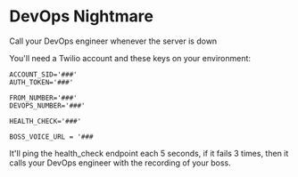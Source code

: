 # DevOps Nightmare

Call your DevOps engineer whenever the server is down

You'll need a Twilio account and these keys on your environment:

```
ACCOUNT_SID='###'
AUTH_TOKEN='###'

FROM_NUMBER='###'
DEVOPS_NUMBER='###'

HEALTH_CHECK='###'

BOSS_VOICE_URL = '###
```

It'll ping the health_check endpoint each 5 seconds, if it fails 3 times, then it calls your DevOps engineer with the recording of your boss.
